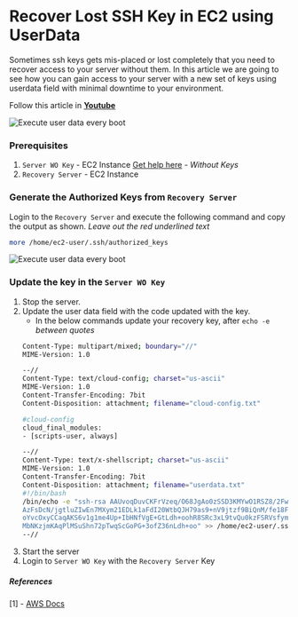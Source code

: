 # Recover Lost SSH Key in EC2 using UserData

Sometimes ssh keys gets mis-placed or lost completely that you need to recover access to your server without them. In this article we are going to see how you can gain access to your server with a new set of keys using userdata field with minimal downtime to your environment.

Follow this article in **[Youtube](https://www.youtube.com/channel/UC_evcfxhjjui5hChhLE08tQ/playlists)**

![Execute user data every boot](https://raw.githubusercontent.com/miztiik/AWS-Demos/master/How-To/setup-ssh-key-recovery-using-userdata/images/setup-ssh-key-recovery-using-userdata-valaxy-00.png)

### Prerequisites
1. `Server WO Key` - EC2 Instance [Get help here](https://www.youtube.com/watch?v=KDtS6BzJo3A) - _Without Keys_
1. `Recovery Server` - EC2 Instance

### Generate the Authorized Keys from `Recovery Server`
Login to the `Recovery Server` and execute the following command and copy the output as shown. _Leave out the red underlined text_
```sh
more /home/ec2-user/.ssh/authorized_keys
```
![Execute user data every boot](https://raw.githubusercontent.com/miztiik/AWS-Demos/master/How-To/setup-ssh-key-recovery-using-userdata/images/setup-ssh-key-recovery-using-userdata-valaxy-01.png)

### Update the key in the `Server WO Key`
1. Stop the server.
1. Update the user data field with the code updated with the key.
   - In the below commands update your recovery key, after `echo -e`  _between quotes_
   ```sh
   Content-Type: multipart/mixed; boundary="//"
   MIME-Version: 1.0
   
   --//
   Content-Type: text/cloud-config; charset="us-ascii"
   MIME-Version: 1.0
   Content-Transfer-Encoding: 7bit
   Content-Disposition: attachment; filename="cloud-config.txt"
   
   #cloud-config
   cloud_final_modules:
   - [scripts-user, always]
   
   --//
   Content-Type: text/x-shellscript; charset="us-ascii"
   MIME-Version: 1.0
   Content-Transfer-Encoding: 7bit
   Content-Disposition: attachment; filename="userdata.txt"
   #!/bin/bash
   /bin/echo -e "ssh-rsa AAUvoqDuvCKFrVzeq/O68JgAo0zSSD3KMYwO1RSZ8/2FwMEYZP7jAh3GOYJhIS
   AzFsDcN/jgtluZIwEn7MXym21EDLk1aFdI20WtbQJH79as9+nV9jtzf9BiQnM/fe18Frb94A1DUALcEyPesl
   oYvcOxyCCaqAKS6v1g1me4Up+IbHNfVgE+GtLdh+oohR8SRc3xL9tvQu0kzFSRVsfymhu5l2WBpf9STvm3rt
   MbNKzjmKAqPlMSuShn72pTwqScGoPG+3ofZ36nLdh+oo" >> /home/ec2-user/.ssh/authorized_keys
   --//
   ```
1. Start the server
1. Login to `Server WO Key` with the `Recovery Server` Key

##### References
[1] - [AWS Docs](https://aws.amazon.com/premiumsupport/knowledge-center/execute-user-data-ec2/)
